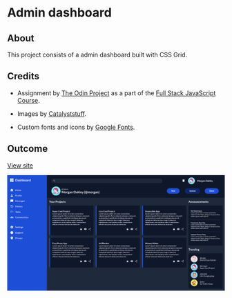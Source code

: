 # Admin dashboard

## About

This project consists of a admin dashboard built with CSS Grid.

## Credits

- Assignment by [The Odin Project](https://www.theodinproject.com/) as a part of the [Full Stack JavaScript Course](https://www.theodinproject.com/paths/full-stack-javascript).

- Images by [Catalyststuff](https://www.freepik.com/author/catalyststuff).

- Custom fonts and icons by [Google Fonts](https://fonts.google.com/).

## Outcome

[View site](https://edi-jr.github.io/admin-dashboard/)

![](https://github.com/edi-jr/edi-jr/blob/main/assets/admin-dashboard-desktop-screenshot.jpg)

